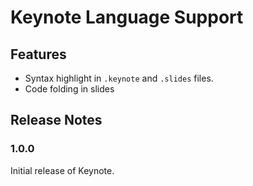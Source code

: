 # Keynote Language Support

## Features

- Syntax highlight in `.keynote` and `.slides` files.
- Code folding in slides

## Release Notes

### 1.0.0

Initial release of Keynote.

